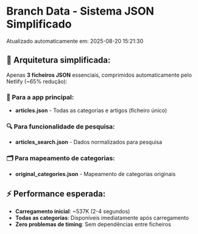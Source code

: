 # Branch Data - Sistema JSON Simplificado
Atualizado automaticamente em: 2025-08-20 15:21:30

## 🎯 Arquitetura simplificada:
Apenas **3 ficheiros JSON** essenciais, comprimidos automaticamente pelo Netlify (~65% redução):

### 📱 Para a app principal:
- **articles.json** - Todas as categorias e artigos (ficheiro único)

### 🔍 Para funcionalidade de pesquisa:
- **articles_search.json** - Dados normalizados para pesquisa

### 🗂️ Para mapeamento de categorias:
- **original_categories.json** - Mapeamento de categorias originais

## ⚡ Performance esperada:
- **Carregamento inicial**: ~537K (2-4 segundos)
- **Todas as categorias**: Disponíveis imediatamente após carregamento
- **Zero problemas de timing**: Sem dependências entre ficheiros
